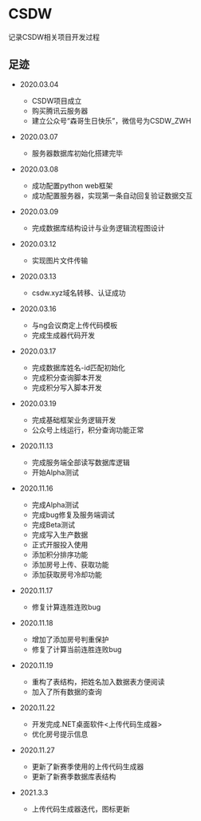 # CSDW
记录CSDW相关项目开发过程

## 足迹
- 2020.03.04

	- CSDW项目成立
	- 购买腾讯云服务器
	- 建立公众号“森哥生日快乐”，微信号为CSDW_ZWH
	
- 2020.03.07

	- 服务器数据库初始化搭建完毕
	
- 2020.03.08

	- 成功配置python web框架
	- 成功配置服务器，实现第一条自动回复验证数据交互
	
- 2020.03.09

	- 完成数据库结构设计与业务逻辑流程图设计
	
- 2020.03.12

	- 实现图片文件传输
	
- 2020.03.13

	- csdw.xyz域名转移、认证成功
	
- 2020.03.16

	- 与ng会议商定上传代码模板
	- 完成生成器代码开发
	
- 2020.03.17

	- 完成数据库姓名-id匹配初始化
	- 完成积分查询脚本开发
	- 完成积分写入脚本开发
	
- 2020.03.19

	- 完成基础框架业务逻辑开发
	- 公众号上线运行，积分查询功能正常
	
- 2020.11.13

	- 完成服务端全部读写数据库逻辑
	- 开始Alpha测试
	
- 2020.11.16

    - 完成Alpha测试
	- 完成bug修复及服务端调试
	- 完成Beta测试
	- 完成写入生产数据
	- 正式开服投入使用
	- 添加积分排序功能
	- 添加房号上传、获取功能
	- 添加获取房号冷却功能

- 2020.11.17
    - 修复计算连胜连败bug

- 2020.11.18
    - 增加了添加房号判重保护
    - 修复了计算当前连胜连败bug

- 2020.11.19
    - 重构了表结构，把姓名加入数据表方便阅读
    - 加入了所有数据的查询

- 2020.11.22
    - 开发完成.NET桌面软件<上传代码生成器>
    - 优化房号提示信息

- 2020.11.27
    - 更新了新赛季使用的上传代码生成器
    - 更新了新赛季数据库表结构

- 2021.3.3
    - 上传代码生成器迭代，图标更新
